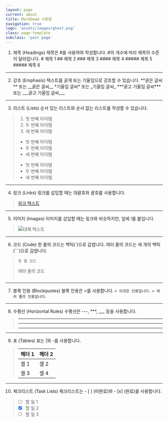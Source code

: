 ```yaml
---
layout: page
current: about
title: MarkDowm 사용법
navigation: true
logo: 'assets/images/ghost.png'
class: page-template
subclass: 'post page'
---
```


1. 제목 (Headings)
제목은 #을 사용하여 작성합니다. #의 개수에 따라 제목의 수준이 달라집니다.
\# 제목 1
\#\# 제목 2
\#\#\# 제목 3
\#\#\#\# 제목 4
\#\#\#\#\# 제목 5
\#\#\#\#\# 제목 6

***

2. 강조 (Emphasis)
텍스트를 굵게 또는 기울임으로 강조할 수 있습니다.
\*\*굵은 글씨\*\* 또는 \_\_굵은 글씨\_\_
\*기울임 글씨\* 또는 \_기울임 글씨_
\*\*\*굵고 기울임 글씨\*\*\* 또는 \_\_\_굵고 기울임 글씨\_\_\_

***

3. 리스트 (Lists)
순서 있는 리스트와 순서 없는 리스트를 작성할 수 있습니다.
> 1. 첫 번째 아이템
> 2. 두 번째 아이템
> 3. 세 번째 아이템
> 
> - 첫 번째 아이템
> - 두 번째 아이템
> - 세 번째 아이템
> 
> * 첫 번째 아이템
> * 두 번째 아이템
> * 세 번째 아이템

***

4. 링크 (Links)
링크를 삽입할 때는 대괄호와 괄호를 사용합니다.
> [링크 텍스트](https://www.example.com)

***

5. 이미지 (Images)
이미지를 삽입할 때는 링크와 비슷하지만, 앞에 !를 붙입니다.
> ![대체 텍스트](https://www.example.com/image.jpg)

***

6. 코드 (Code)
한 줄의 코드는 백틱(`)으로 감쌉니다. 여러 줄의 코드는 세 개의 백틱(```)으로 감쌉니다.
> `한 줄 코드`
> 
> 여러 줄의 코드
> ```markdown

***

7. 블록 인용 (Blockquotes)
블록 인용은 >를 사용합니다.
`> 이것은 인용입니다.`
`> 여러 줄의 인용입니다.`

***

8. 수평선 (Horizontal Rules)
수평선은 ---, ***, ___ 등을 사용합니다.
> ---
> ***
> ___

***

9. 표 (Tables)
표는 |와 -를 사용합니다.
> | 헤더 1 | 헤더 2 |
> | ------ | ------ |
> | 셀 1   | 셀 2   |
> | 셀 3   | 셀 4   |

***

10. 체크리스트 (Task Lists)
체크리스트는 - [ ] (미완료)와 - [x] (완료)를 사용합니다.
> - [ ] 할 일 1
> - [x] 할 일 2
> - [ ] 할 일 3